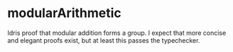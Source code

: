 # modularArithmetic
Idris proof that modular addition forms a group. I expect that more concise and
elegant proofs exist, but at least this passes the typechecker.
